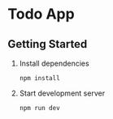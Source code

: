 # Todo App

## Getting Started

1. Install dependencies

   ```shell
   npm install
   ```

2. Start development server
   ```shell
   npm run dev
   ```
